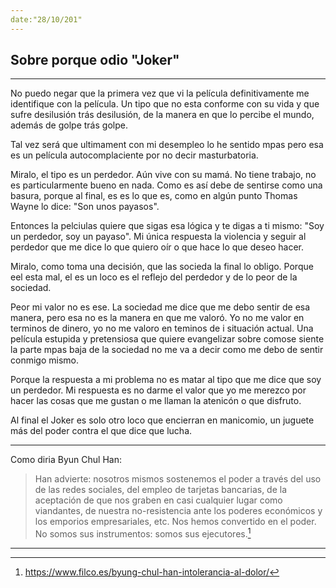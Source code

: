 ```yaml
---
date:"28/10/201"
---
```



## Sobre porque odio "Joker"

---

No puedo negar que la primera vez que vi la película definitivamente me identifique con la película. Un tipo que no esta conforme con su vida y que sufre desilusión trás desilusión, de la manera en que lo percibe el mundo, además de golpe trás golpe.

Tal vez será que ultimament con mi desempleo lo he sentido mpas pero esa es un película autocomplaciente por no decir masturbatoria.

Miralo, el tipo es un perdedor. Aún vive con su mamá. No tiene trabajo, no es particularmente bueno en nada. Como es así debe de sentirse como una basura, porque al final, es es lo que es, como en algún punto Thomas Wayne lo dice: "Son unos payasos".

Entonces la pelciulas quiere que sigas esa lógica y te digas a ti mismo: "Soy un perdedor, soy un payaso". Mi única respuesta la violencia y seguir al perdedor que me dice lo que quiero oír o que hace lo que deseo hacer.

Miralo, como toma una decisión, que las socieda la final lo obligo. Porque eel esta mal, el es un loco es el reflejo del perdedor y de lo peor de la sociedad. 

Peor mi valor no es ese. La sociedad me dice que me debo sentir de esa manera, pero esa no es la manera en que me valoró. Yo no me valor en terminos de dinero, yo no me valoro en teminos de i situación actual. Una película estupida y pretensiosa que quiere evangelizar sobre comose siente la parte mpas baja de la sociedad no me va a decir como me debo de sentir conmigo mismo.

Porque la respuesta a mi problema no es matar al tipo que me dice que soy un perdedor. Mi respuesta es no darme el valor que yo me merezco por hacer las cosas que me gustan o me llaman la atenicón o que disfruto.

Al final el Joker es solo otro loco que encierran en manicomio, un juguete más del poder contra el que dice que lucha.

---

Como diria Byun Chul Han:

>Han advierte: nosotros mismos sostenemos el poder a través del uso de las redes sociales, del empleo de tarjetas bancarias, de la aceptación de que nos graben en casi cualquier lugar como viandantes, de nuestra no-resistencia ante los poderes económicos y los emporios empresariales, etc. Nos hemos convertido en el poder. No somos sus instrumentos: somos sus ejecutores.[^1]

---
[^1]: https://www.filco.es/byung-chul-han-intolerancia-al-dolor/